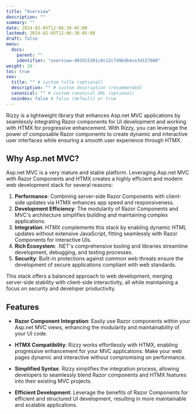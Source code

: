 ```yaml
---
title: "Overview"
description: ""
summary: ""
date: 2024-02-05T12:06:30-05:00
lastmod: 2024-02-05T12:06:30-05:00
draft: false
menu:
  docs:
    parent: ""
    identifier: "overview-d93d15301c0c12c7496db4ce3d157080"
weight: 10
toc: true
seo:
  title: "" # custom title (optional)
  description: "" # custom description (recommended)
  canonical: "" # custom canonical URL (optional)
  noindex: false # false (default) or true
---
```


Rizzy is a lightweight library that enhances Asp.net MVC applications by seamlessly integrating Razor components for UI development and working with HTMX for progressive enhancement. With Rizzy, you can leverage the power of composable Razor components to create dynamic and interactive user interfaces while ensuring a smooth user experience through HTMX.

## Why Asp.net MVC?

Asp.net MVC is a very mature and stable platform. Leveraging Asp.net MVC with Razor Components and HTMX creates a highly efficient and modern web development stack for several reasons:

1. **Performance**: Combining server-side Razor Components with client-side updates via HTMX enhances app speed and responsiveness.
2. **Development Efficiency**: The modularity of Razor Components and MVC's architecture simplifies building and maintaining complex applications.
3. **Integration**: HTMX complements this stack by enabling dynamic HTML updates without extensive JavaScript, fitting seamlessly with Razor Components for interactive UIs.
4. **Rich Ecosystem**: .NET's comprehensive tooling and libraries streamline development, debugging, and testing processes.
5. **Security**: Built-in protections against common web threats ensure the development of secure applications compliant with web standards.

This stack offers a balanced approach to web development, merging server-side stability with client-side interactivity, all while maintaining a focus on security and developer productivity.

## Features

- **Razor Component Integration**: Easily use Razor components within your Asp.net MVC views, enhancing the modularity and maintainability of your UI code.

- **HTMX Compatibility**: Rizzy works effortlessly with HTMX, enabling progressive enhancement for your MVC applications. Make your web pages dynamic and interactive without compromising on performance.

- **Simplified Syntax**: Rizzy simplifies the integration process, allowing developers to seamlessly blend Razor components and HTMX features into their existing MVC projects.

- **Efficient Development**: Leverage the benefits of Razor Components for efficient and structured UI development, resulting in more maintainable and scalable applications.

